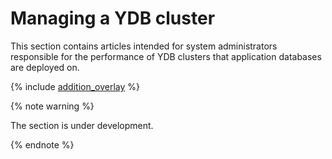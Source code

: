 # Managing a YDB cluster

This section contains articles intended for system administrators responsible for the performance of YDB clusters that application databases are deployed on.

{% include [addition_overlay](_includes/addition_overlay.md) %}

{% note warning %}

The section is under development.

{% endnote %}

